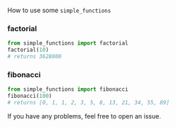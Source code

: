 How to use some `simple_functions`

### factorial

```python
from simple_functions import factorial
factorial(10)
# returns 3628800
```

### fibonacci

```python
from simple_functions import fibonacci
fibonacci(100)
# returns [0, 1, 1, 2, 3, 5, 8, 13, 21, 34, 55, 89]
```

If you have any problems, feel free to open an issue.
